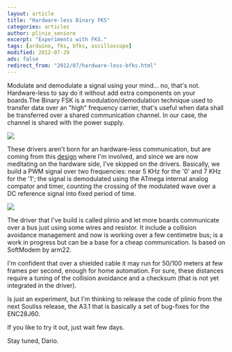 ```yaml
---
layout: article
title: "Hardware-less Binary FKS"
categories: articles
author: plinio_seniore
excerpt: "Experiments with FKS."
tags: [arduino, fks, bfks, oscilloscope]
modified: 2012-07-29
ads: false  
redirect_from: "2012/07/hardware-less-bfks.html"
---
```


Modulate and demodulate a signal using your mind... no, that's not. Hardware-less to say do it without add extra components on your boards.The Binary FSK is a modulation/demodulation technique used to transfer data over an "high" frequency carrier, that's useful when data shall be transferred over a shared communication channel. In our case, the channel is shared with the power supply.

![](https://github.com/souliss/souliss.github.io/blob/master/images/2012-07/BFKS_01.jpg?raw=true)

These drivers aren't born for an hardware-less communication, but are coming from this [design](http://arduino.cc/forum/index.php/topic,97347.15.html) where I'm involved, and since we are now meditating on the hardware side, I've skipped on the drivers. Basically, we build a PWM signal over two frequencies: near 5 KHz for the '0' and 7 KHz for the '1'; the signal is demodulated using the ATmega internal analog compator and timer, counting the crossing of the modulated wave over a DC reference signal into fixed period of time.

![](https://github.com/souliss/souliss.github.io/blob/master/images/2012-07/BFKS-Wikipedia.png?raw=true)

The driver that I've build is called plinio and let more boards communicate over a bus just using some wires and resistor. It include a collision avoidance management and now is working over a few centimetre bus; is a work in progress but can be a base for a cheap communication. Is based on SoftModem by arm22.

I'm confident that over a shielded cable it may run for 50/100 meters at few frames per second, enough for home automation. For sure, these distances require a tuning of the collision avoidance and a checksum (that is not yet integrated in the driver).

Is just an experiment, but I'm thinking to release the code of plinio from the next Souliss release, the A3.1 that is basically a set of bug-fixes for the ENC28J60.

If you like to try it out, just wait few days.

Stay tuned,
Dario.